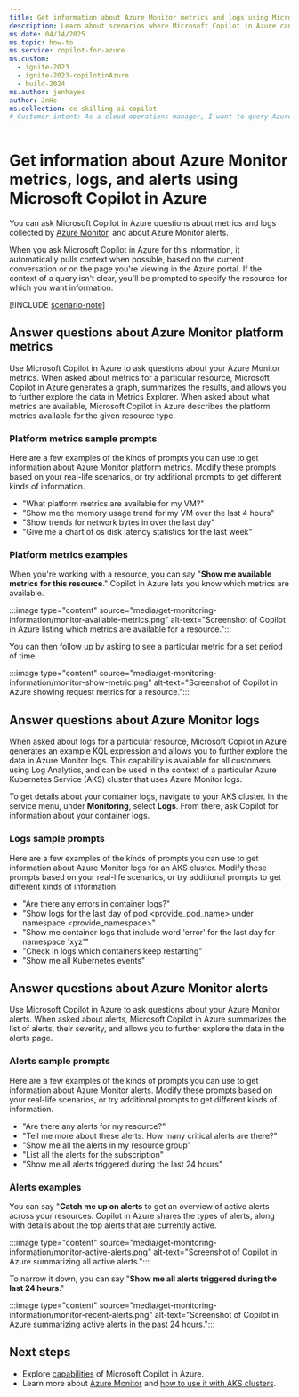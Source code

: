 ```yaml
---
title: Get information about Azure Monitor metrics and logs using Microsoft Copilot in Azure
description: Learn about scenarios where Microsoft Copilot in Azure can provide information about Azure Monitor metrics and logs.
ms.date: 04/14/2025
ms.topic: how-to
ms.service: copilot-for-azure
ms.custom:
  - ignite-2023
  - ignite-2023-copilotinAzure
  - build-2024
ms.author: jenhayes
author: JnHs
ms.collection: ce-skilling-ai-copilot
# Customer intent: As a cloud operations manager, I want to query Azure Monitor metrics, logs, and alerts using AI assistance, so that I can quickly gather insights and make informed decisions about resource performance and issues.
---
```


# Get information about Azure Monitor metrics, logs, and alerts using Microsoft Copilot in Azure

You can ask Microsoft Copilot in Azure questions about metrics and logs collected by [Azure Monitor](/azure/azure-monitor/), and about Azure Monitor alerts.

When you ask Microsoft Copilot in Azure for this information, it automatically pulls context when possible, based on the current conversation or on the page you're viewing in the Azure portal. If the context of a query isn't clear, you'll be prompted to specify the resource for which you want information.

[!INCLUDE [scenario-note](includes/scenario-note.md)]

## Answer questions about Azure Monitor platform metrics

Use Microsoft Copilot in Azure to ask questions about your Azure Monitor metrics. When asked about metrics for a particular resource, Microsoft Copilot in Azure generates a graph, summarizes the results, and allows you to further explore the data in Metrics Explorer. When asked about what metrics are available, Microsoft Copilot in Azure describes the platform metrics available for the given resource type.

### Platform metrics sample prompts

Here are a few examples of the kinds of prompts you can use to get information about Azure Monitor platform metrics. Modify these prompts based on your real-life scenarios, or try additional prompts to get different kinds of information.

- "What platform metrics are available for my VM?"
- "Show me the memory usage trend for my VM over the last 4 hours"
- "Show trends for network bytes in over the last day"
- "Give me a chart of os disk latency statistics for the last week"

### Platform metrics examples

When you're working with a resource, you can say "**Show me available metrics for this resource**." Copilot in Azure lets you know which metrics are available.

:::image type="content" source="media/get-monitoring-information/monitor-available-metrics.png" alt-text="Screenshot of Copilot in Azure listing which metrics are available for a resource.":::

You can then follow up by asking to see a particular metric for a set period of time.

:::image type="content" source="media/get-monitoring-information/monitor-show-metric.png" alt-text="Screenshot of Copilot in Azure showing request metrics for a resource.":::

## Answer questions about Azure Monitor logs

When asked about logs for a particular resource, Microsoft Copilot in Azure generates an example KQL expression and allows you to further explore the data in Azure Monitor logs. This capability is available for all customers using Log Analytics, and can be used in the context of a particular Azure Kubernetes Service (AKS) cluster that uses Azure Monitor logs.

To get details about your container logs, navigate to your AKS cluster. In the service menu, under **Monitoring**, select **Logs**. From there, ask Copilot for information about your container logs.

### Logs sample prompts

Here are a few examples of the kinds of prompts you can use to get information about Azure Monitor logs for an AKS cluster. Modify these prompts based on your real-life scenarios, or try additional prompts to get different kinds of information.

- "Are there any errors in container logs?"
- "Show logs for the last day of pod <provide_pod_name> under namespace <provide_namespace>"
- "Show me container logs that include word 'error' for the last day for namespace 'xyz'"
- "Check in logs which containers keep restarting"
- "Show me all Kubernetes events"

## Answer questions about Azure Monitor alerts

Use Microsoft Copilot in Azure to ask questions about your Azure Monitor alerts. When asked about alerts, Microsoft Copilot in Azure summarizes the list of alerts, their severity, and allows you to further explore the data in the alerts page. 

### Alerts sample prompts

Here are a few examples of the kinds of prompts you can use to get information about Azure Monitor alerts. Modify these prompts based on your real-life scenarios, or try additional prompts to get different kinds of information.

- "Are there any alerts for my resource?"
- "Tell me more about these alerts. How many critical alerts are there?"
- "Show me all the alerts in my resource group"
- "List all the alerts for the subscription"
- "Show me all alerts triggered during the last 24 hours"

### Alerts examples

You can say "**Catch me up on alerts** to get an overview of active alerts across your resources. Copilot in Azure shares the types of alerts, along with details about the top alerts that are currently active.

:::image type="content" source="media/get-monitoring-information/monitor-active-alerts.png" alt-text="Screenshot of Copilot in Azure summarizing all active alerts.":::

To narrow it down, you can say "**Show me all alerts triggered during the last 24 hours**."

:::image type="content" source="media/get-monitoring-information/monitor-recent-alerts.png" alt-text="Screenshot of Copilot in Azure summarizing active alerts in the past 24 hours.":::

## Next steps

- Explore [capabilities](capabilities.md) of Microsoft Copilot in Azure.
- Learn more about [Azure Monitor](/azure/azure-monitor/) and [how to use it with AKS clusters](/azure/aks/monitor-aks).
